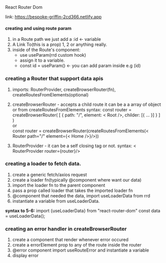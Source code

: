 React Router Dom

link: https://bespoke-griffin-2cd366.netlify.app

#### creating and using route param

1. in a Route path we just add a :id <- variable
2. A Link To(this is a prop) 1, 2 or anything really.
3. inside of the Route's component:
   - use useParam(rrd custom hook)
   - assign it to a variable.
   - const id = useParam() <- you can add param inside e.g (id)

### creating a Router that support data apis

1. imports: RouterProvider, createBrowserRouter(fn), createRoutesFromElements(optional)
2. createBrowserRouter - accepts a child route it can be a a array of object or from createRoutesFromElements
   syntax:
   const router = createBrowserRouter(
   [
   {
   path: "/",
   element: < Root />,
   childer: [{ ... }]
   }
   ]
   )
   <br>
   or
   <br>
   const router = createBrowserRouter(createRoutesFromElements(< Router path="/" element={< Home />}/>))

3. RouterProvider - it can be a self closing tag or not.
   syntax:
   < RouterProvider router={router}/>

### creating a loader to fetch data.

1. create a generic fetch/axios request
2. create a loader fn(typically @component where want our data)
3. import the loader fn to the parent component
4. pass a prop called loader that takes the imported loader fn
5. @component that needed the data, import useLoaderData from rrd
6. instantiate a variable from useLoaderData.

<b>syntax to 5-6:</b>
import {useLoaderData} from "react-router-dom"
const data = useLoaderData();

### creating an error handler in createBrowserRouter

1. create a component that render whenever error occured
2. create a errorElement prop to any of the route inside the router
3. @error component import useRouteError and instantiate a variable
4. display error
